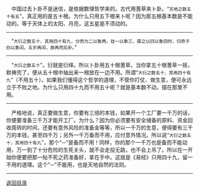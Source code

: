 &emsp;中国过去卜卦不是迷信，是依据数理哲学来的。古代用蓍草来卜卦。“``天地之数五十有五``”，真正用的是五十根。为什么只用五下根来卜呢？因为那五根基本数是不能动的。等于天体上的太阳、月亮，这五星是不须动的。
___
&emsp;“``大衍之数五十，其用四十有九，分而为二以象两，挂一以象三，揲之以四以象四时，归奇于扐以象闰，五岁再闰，故再而后卦。``”
___
&emsp;“``大衍之数五十``”。衍就是衍绎。所以卜卦用五十根蓍草。当你拿五十根蓍草一摇，默祷完了，便从五十根中抽出来一根放在一边不用。所谓“``大衍之数五十，其用四十有九``”（不用五十）。如果我们懂得这个哲学的道理，不管你打仗、做生意，便可永远立于不败之地。为什么只用四十九而不用五十呢？就是基本数不动，摆在那里不用。
___
&emsp;严格地说，真正要做生意，你要有三倍的本钱，如果开一个工厂要一千万的话，你便要准备三千万才能开工厂。为什么？因为你必须要有安全储备的原料、资金回收周转的时间，还要有意外风险的准备金等等，所以一千万的生意，便得要有三千万的本钱，甚至四千万；另外一千万备而不用，应付意外情况。所以说“``大衍之数五十，其用四十有九``”，那个“``一``”是备而不用！同样，你的那个一千万也是备而不能动用，万一到了十分危险的生死关头，就不会走投无路，也不会上吊了。所以在一开始你便要把那一帖不死之药准备好，拿在手中。这就是《易经》只用四十九，留一不用的道理。这个“``一``”不能用，也是天地自然的法则。
___
[返回目录](../../master/README.md#目录)